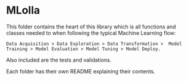 # MLolla

This folder contains the heart of this library which is all functions and classes 
needed to when following the typical Machine Learning flow: 

`Data Acquisition > Data Exploration > Data Transformation > 
Model Training > Model Evaluation > Model Tuning > Model Deploy.` 

Also included are the tests and validations.

Each folder has their own README explaining their contents.